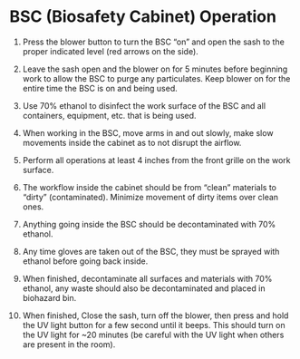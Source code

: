 # BSC (Biosafety Cabinet) Operation

1. Press the blower button to turn the BSC “on” and open the sash to the proper indicated level (red arrows on the side).

2. Leave the sash open and the blower on for 5 minutes before beginning work to allow the BSC to purge any particulates. Keep blower on for the entire time the BSC is on and being used.

3. Use 70% ethanol to disinfect the work surface of the BSC and all containers, equipment, etc. that is being used.

4. When working in the BSC, move arms in and out slowly, make slow movements inside the cabinet as to not disrupt the airflow.

5. Perform all operations at least 4 inches from the front grille on the work surface.

6. The workflow inside the cabinet should be from “clean” materials to “dirty” (contaminated). Minimize movement of dirty items over clean ones.

7. Anything going inside the BSC should be decontaminated with 70% ethanol.

8. Any time gloves are taken out of the BSC, they must be sprayed with ethanol before going back inside.

9. When finished, decontaminate all surfaces and materials with 70% ethanol, any waste should also be decontaminated and placed in biohazard bin.

10. When finished, Close the sash, turn off the blower, then press and hold the UV light button for a few second until it beeps. This should turn on the UV light for ~20 minutes (be careful with the UV light when others are present in the room).
